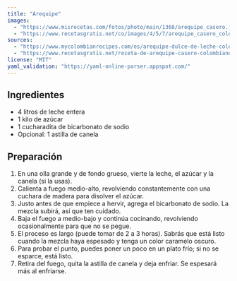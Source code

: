```yaml
---
title: "Arequipe"
images:
  - "https://www.misrecetas.com/fotos/photo/main/1368/arequipe_casero.jpg"
  - "https://www.recetasgratis.net/co/images/4/5/7/arequipe_casero_colombiano_23754_600.jpg"
sources:
  - "https://www.mycolombianrecipes.com/es/arequipe-dulce-de-leche-colombiano/"
  - "https://www.recetasgratis.net/receta-de-arequipe-casero-colombiano-23754.html"
license: "MIT"
yaml_validation: "https://yaml-online-parser.appspot.com/"
---
```


## Ingredientes

* 4 litros de leche entera
* 1 kilo de azúcar
* 1 cucharadita de bicarbonato de sodio
* Opcional: 1 astilla de canela

## Preparación

1. En una olla grande y de fondo grueso, vierte la leche, el azúcar y la canela (si la usas).
2. Calienta a fuego medio-alto, revolviendo constantemente con una cuchara de madera para disolver el azúcar.
3. Justo antes de que empiece a hervir, agrega el bicarbonato de sodio. La mezcla subirá, así que ten cuidado.
4. Baja el fuego a medio-bajo y continúa cocinando, revolviendo ocasionalmente para que no se pegue.
5. El proceso es largo (puede tomar de 2 a 3 horas). Sabrás que está listo cuando la mezcla haya espesado y tenga un color caramelo oscuro.
6. Para probar el punto, puedes poner un poco en un plato frío; si no se esparce, está listo.
7. Retira del fuego, quita la astilla de canela y deja enfriar. Se espesará más al enfriarse.
